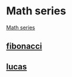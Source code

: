 
# Math series
[Math series](https://ayat93a.github.io/math-series/)

## [fibonacci](./math_series/series.py)
## [lucas](./math_series/series.py)
## 